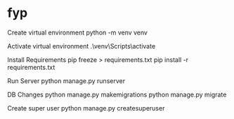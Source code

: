 # fyp
Create virtual environment
python -m venv venv

Activate virtual environment
.\venv\Scripts\activate

Install Requirements
pip freeze > requirements.txt
pip install -r requirements.txt 


Run Server
python manage.py runserver

DB Changes
python manage.py makemigrations
python manage.py migrate

Create super user
python manage.py createsuperuser


